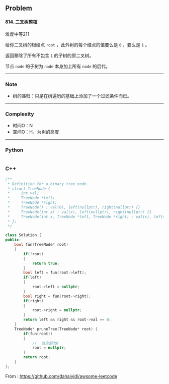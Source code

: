 ## Problem

#### [814. 二叉树剪枝](https://leetcode-cn.com/problems/binary-tree-pruning/)

难度中等211

给你二叉树的根结点 `root` ，此外树的每个结点的值要么是 `0` ，要么是 `1` 。

返回移除了所有不包含 `1` 的子树的原二叉树。

节点 `node` 的子树为 `node` 本身加上所有 `node` 的后代。

------

### Note

- 树的递归：只是在树遍历的基础上添加了一个过滤条件而已。

------

### Complexity

- 时间O：N
- 空间O：H，为树的高度

------

### Python

```python

```

### C++

```C++
/**
 * Definition for a binary tree node.
 * struct TreeNode {
 *     int val;
 *     TreeNode *left;
 *     TreeNode *right;
 *     TreeNode() : val(0), left(nullptr), right(nullptr) {}
 *     TreeNode(int x) : val(x), left(nullptr), right(nullptr) {}
 *     TreeNode(int x, TreeNode *left, TreeNode *right) : val(x), left(left), right(right) {}
 * };
 */

class Solution {
public:
    bool fun(TreeNode* root)
    {
        if(!root)
        {
            return true;
        }
        bool left = fun(root->left);
        if(left)
        {
            root->left = nullptr;
        }
        bool right = fun(root->right);
        if(right)
        {
            root->right = nullptr;
        }
        return left && right && root->val == 0;
    }
    TreeNode* pruneTree(TreeNode* root) {
        if(fun(root))
        {
            //  当全部为0
            root = nullptr;
        }
        return root;        
    }
};
```



From : https://github.com/dahaiyidi/awsome-leetcode
